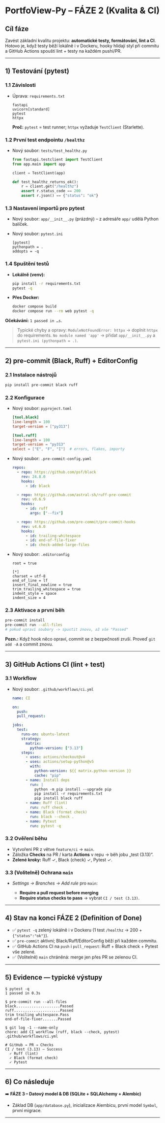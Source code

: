# PortfoView-Py – FÁZE 2 (Kvalita & CI)

## Cíl fáze

Zavést základní kvalitu projektu: **automatické testy, formátování, lint a CI**.
Hotovo je, když testy běží lokálně i v Dockeru, hooky hlídají styl při commitu a GitHub Actions spouští lint + testy na každém pushi/PR.

---

## 1) Testování (pytest)

### 1.1 Závislosti

* Úprava: `requirements.txt`

  ```
  fastapi
  uvicorn[standard]
  pytest
  httpx
  ```

  **Proč:** `pytest` = test runner; `httpx` vyžaduje `TestClient` (Starlette).

### 1.2 První test endpointu `/healthz`

* Nový soubor: `tests/test_healthz.py`

  ```python
  from fastapi.testclient import TestClient
  from app.main import app

  client = TestClient(app)

  def test_healthz_returns_ok():
      r = client.get("/healthz")
      assert r.status_code == 200
      assert r.json() == {"status": "ok"}
  ```

### 1.3 Nastavení importů pro pytest

* Nový soubor: `app/__init__.py` (prázdný) – z adresáře `app/` udělá Python balíček.
* Nový soubor: `pytest.ini`

  ```
  [pytest]
  pythonpath = .
  addopts = -q
  ```

### 1.4 Spuštění testů

* **Lokálně (venv):**

  ```bash
  pip install -r requirements.txt
  pytest -q
  ```
* **Přes Docker:**

  ```bash
  docker compose build
  docker compose run --rm web pytest -q
  ```

**Očekávání:** `1 passed in …s`.

> Typické chyby a opravy:
> `ModuleNotFoundError: httpx` → doplnit `httpx` do requirements.
> `No module named 'app'` → přidat `app/__init__.py` a `pytest.ini (pythonpath = .)`.

---

## 2) pre-commit (Black, Ruff) + EditorConfig

### 2.1 Instalace nástrojů

```bash
pip install pre-commit black ruff
```

### 2.2 Konfigurace

* Nový soubor: `pyproject.toml`

  ```toml
  [tool.black]
  line-length = 100
  target-version = ["py313"]

  [tool.ruff]
  line-length = 100
  target-version = "py313"
  select = ["E", "F", "I"]  # errors, flakes, importy
  ```
* Nový soubor: `.pre-commit-config.yaml`

  ```yaml
  repos:
    - repo: https://github.com/psf/black
      rev: 24.8.0
      hooks:
        - id: black

    - repo: https://github.com/astral-sh/ruff-pre-commit
      rev: v0.6.9
      hooks:
        - id: ruff
          args: ["--fix"]

    - repo: https://github.com/pre-commit/pre-commit-hooks
      rev: v4.6.0
      hooks:
        - id: trailing-whitespace
        - id: end-of-file-fixer
        - id: check-added-large-files
  ```
* Nový soubor: `.editorconfig`

  ```
  root = true

  [*]
  charset = utf-8
  end_of_line = lf
  insert_final_newline = true
  trim_trailing_whitespace = true
  indent_style = space
  indent_size = 4
  ```

### 2.3 Aktivace a první běh

```bash
pre-commit install
pre-commit run --all-files
# pokud upraví soubory -> spustit znovu, až vše "Passed"
```

**Pozn.:** Když hook něco opraví, commit se z bezpečnosti zruší. Proveď `git add -A` a commit znovu.

---

## 3) GitHub Actions CI (lint + test)

### 3.1 Workflow

* Nový soubor: `.github/workflows/ci.yml`

  ```yaml
  name: CI

  on:
    push:
    pull_request:

  jobs:
    test:
      runs-on: ubuntu-latest
      strategy:
        matrix:
          python-version: ["3.13"]
      steps:
        - uses: actions/checkout@v4
        - uses: actions/setup-python@v5
          with:
            python-version: ${{ matrix.python-version }}
            cache: "pip"
        - name: Install deps
          run: |
            python -m pip install --upgrade pip
            pip install -r requirements.txt
            pip install black ruff
        - name: Ruff (lint)
          run: ruff check .
        - name: Black (format check)
          run: black --check .
        - name: Pytest
          run: pytest -q
  ```

### 3.2 Ověření běhu

* Vytvoření PR z větve `feature/ci` → `main`.
* Záložka **Checks** na PR / karta **Actions** v repu → běh jobu „test (3.13)“.
* **Zelené kroky:** Ruff ✓, Black (check) ✓, Pytest ✓.

### 3.3 (Volitelně) Ochrana `main`

* *Settings → Branches → Add rule* pro `main`:

  * **Require a pull request before merging**
  * **Require status checks to pass** → vybrat `CI / test (3.13)`.

---

## 4) Stav na konci FÁZE 2 (Definition of Done)

* ✅ `pytest -q` zelený lokálně i v Dockeru (1 test `/healthz` → 200 + `{"status":"ok"}`).
* ✅ `pre-commit` aktivní; Black/Ruff/EditorConfig běží při každém commitu.
* ✅ GitHub Actions CI na `push` i `pull_request`: Ruff + Black check + Pytest vše zelené.
* ✅ (Volitelně) `main` chráněná: merge jen přes PR se zelenou CI.

---

## 5) Evidence — typické výstupy

```
$ pytest -q
1 passed in 0.3s

$ pre-commit run --all-files
black....................Passed
ruff.....................Passed
trim trailing whitespace.Pass
end-of-file-fixer.......Passed

$ git log -1 --name-only
chore: add CI workflow (ruff, black --check, pytest)
.github/workflows/ci.yml

# GitHub → PR → Checks
CI / test (3.13) — Success
  ✓ Ruff (lint)
  ✓ Black (format check)
  ✓ Pytest
```

---

## 6) Co následuje

➡️ **FÁZE 3 – Datový model & DB (SQLite + SQLAlchemy + Alembic)**

* Základ DB (`app/database.py`), inicializace Alembicu, první model `Symbol`, první migrace.

---
